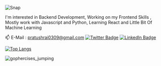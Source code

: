 ![Snap](https://user-images.githubusercontent.com/46784707/179267699-1694ed1b-7ad0-4d6b-8b80-4f2400e2980f.png)


I'm interested in Backend Development,
Working on my Frontend Skills ,
Mostly work with Javascript and Python,
Learning React and Little Bit Of Machine Learning

📫 E-Mail : pratushrai0309@gmail.com
[![Twitter Badge](https://img.shields.io/badge/Twitter-Profile-informational?style=flat&logo=twitter&logoColor=white&color=1CA2F1)](https://twitter.com/PratushRai)
[![LinkedIn Badge](https://img.shields.io/badge/LinkedIn-Profile-informational?style=flat&logo=linkedin&logoColor=white&color=0D76A8)](https://www.linkedin.com/in/pratush-rai-012752186/)



[![Top Langs](https://github-readme-stats.vercel.app/api/top-langs/?username=pratushrai0309&layout=compact&show_icons=true&theme=radical)](https://github.com/pratushrai0309/github-readme-stats)

![gophercises_jumping](https://user-images.githubusercontent.com/46784707/165553246-2d430fe8-e533-4237-82d7-aa7c910ca24f.gif)


<!---
pratushrai0309/pratushrai0309 is a ✨ special ✨ repository because its `README.md` (this file) appears on your GitHub profile.
You can click the Preview link to take a look at your changes.
--->
